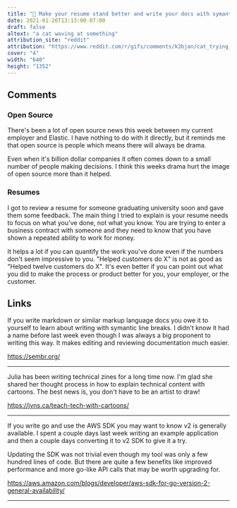 ```yaml
---
title: "📃 Make your resume stand better and write your docs with symantic line breaks"
date: 2021-01-26T13:13:00-07:00
draft: false
altext: "a cat waving at something"
attribution_site: "reddit"
attribution: "https://www.reddit.com/r/gifs/comments/k3bjan/cat_trying_to_learn_a_new_tik_tok_dance/"
cover: "4"
width: "640"
height: "1352"
---
```


## Comments

### Open Source

There's been a lot of open source news this week between my current employer and Elastic.
I have nothing to do with it directly, but it reminds me that open source is people which means there will always be drama.

Even when it's billion dollar companies it often comes down to a small number of people making decisions.
I think this weeks drama hurt the image of open source more than it helped.

### Resumes

I got to review a resume for someone graduating university soon and gave them some feedback.
The main thing I tried to explain is your resume needs to focus on what you've done, not what you know.
You are trying to enter a business contract with someone and they need to know that you have shown a repeated ability to work for money.

It helps a lot if you can quantify the work you've done even if the numbers don't seem impressive to you.
"Helped customers do X" is not as good as "Helped twelve customers do X".
It's even better if you can point out what you did to make the process or product better for you, your employer, or the customer. 

## Links

If you write markdown or similar markup language docs you owe it to yourself to learn about writing with symantic line breaks.
I didn't know it had a name before last week even though I was always a big proponent to writing this way.
It makes editing and reviewing documentation much easier.

https://sembr.org/

---

Julia has been writing technical zines for a long time now.
I'm glad she shared her thought process in how to explain technical content with cartoons.
The best news is, you don't have to be an artist to draw!

https://jvns.ca/teach-tech-with-cartoons/

---

If you write go and use the AWS SDK you may want to know v2 is generally available.
I spent a couple days last week writing an example application and then a couple days converting it to v2 SDK to give it a try.

Updating the SDK was not trivial even though my tool was only a few hundred lines of code.
But there are quite a few benefits like improved performance and more go-like API calls that may be worth upgrading for.

https://aws.amazon.com/blogs/developer/aws-sdk-for-go-version-2-general-availability/

---